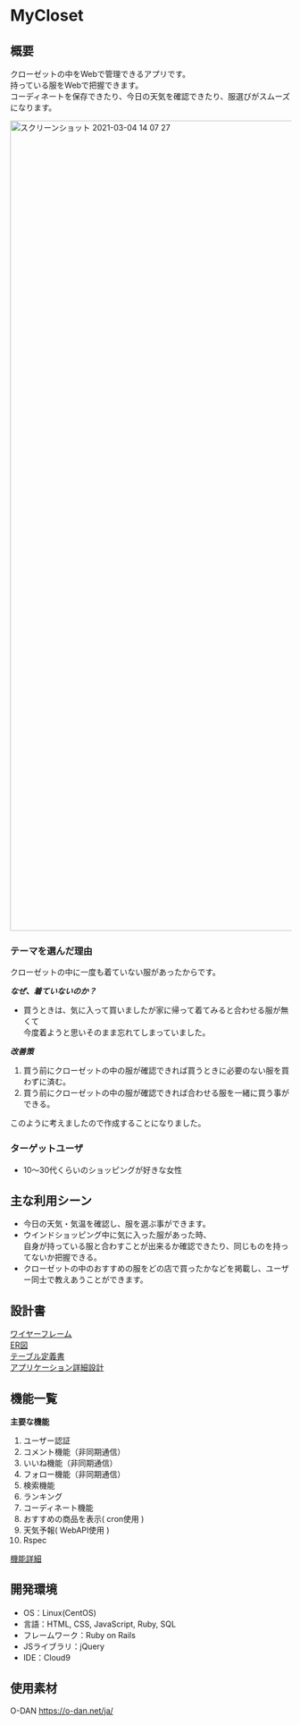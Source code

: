 # MyCloset


## 概要

クローゼットの中をWebで管理できるアプリです。  
持っている服をWebで把握できます。  
コーディネートを保存できたり、今日の天気を確認できたり、服選びがスムーズになります。  

<img width="1449" alt="スクリーンショット 2021-03-04 14 07 27" src="https://user-images.githubusercontent.com/66851090/109914308-06eca000-7cf3-11eb-8637-1119a54e2e91.png">


### テーマを選んだ理由
クローゼットの中に一度も着ていない服があったからです。

***なぜ、着ていないのか？***
- 買うときは、気に入って買いましたが家に帰って着てみると合わせる服が無くて  
今度着ようと思いそのまま忘れてしまっていました。

***改善策***
1. 買う前にクローゼットの中の服が確認できれば買うときに必要のない服を買わずに済む。
1. 買う前にクローゼットの中の服が確認できれば合わせる服を一緒に買う事ができる。

このように考えましたので作成することになりました。

### ターゲットユーザ
- 10〜30代くらいのショッピングが好きな女性

## 主な利用シーン
- 今日の天気・気温を確認し、服を選ぶ事ができます。
- ウインドショッピング中に気に入った服があった時、  
自身が持っている服と合わすことが出来るか確認できたり、同じものを持ってないか把握できる。
- クローゼットの中のおすすめの服をどの店で買ったかなどを掲載し、ユーザー同士で教えあうことができます。

## 設計書

[ワイヤーフレーム](https://xd.adobe.com/view/e86a3f4f-e31e-469a-8532-e0df241d5585-bd39/)  
[ER図](https://app.diagrams.net/#G1ciL2UjRAVujDVFKF2kFhLc84BEua-1P9)  
[テーブル定義書](https://docs.google.com/spreadsheets/d/1ZDqj3qq5zncNYNZmOahXYLYmWQqtLxjFxLruldG2CU0/edit?usp=sharing)  
[アプリケーション詳細設計](https://docs.google.com/spreadsheets/d/1FinqAkHowUu_CVKUsqRTsY3JZBOoBqONf_JNxL1l67k/edit#gid=0)  

## 機能一覧
**主要な機能**

1. ユーザー認証
1. コメント機能（非同期通信）
1. いいね機能（非同期通信）
1. フォロー機能（非同期通信）
1. 検索機能
1. ランキング
1. コーディネート機能
1. おすすめの商品を表示( cron使用 )
1. 天気予報( WebAPI使用 )
1. Rspec

[機能詳細](https://docs.google.com/spreadsheets/d/1NbPF5B69iJEW0Z0_ILl9c5klG89ri9GAAvSrNYTnAcM/edit#gid=0)

## 開発環境
- OS：Linux(CentOS)
- 言語：HTML, CSS, JavaScript, Ruby, SQL
- フレームワーク：Ruby on Rails
- JSライブラリ：jQuery
- IDE：Cloud9

## 使用素材
O-DAN https://o-dan.net/ja/